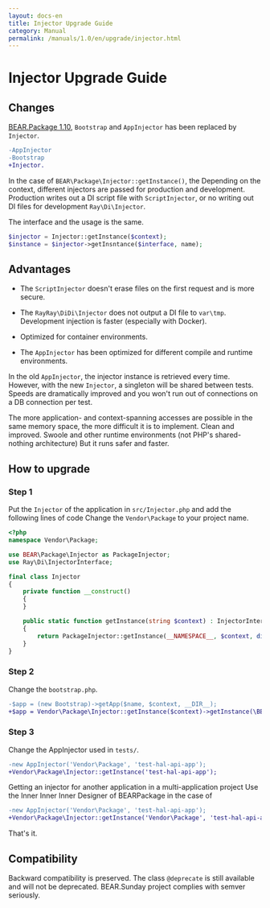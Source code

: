 ```yaml
---
layout: docs-en
title: Injector Upgrade Guide
category: Manual
permalink: /manuals/1.0/en/upgrade/injector.html
---
```


# Injector Upgrade Guide

## Changes

[BEAR.Package 1.10](https://github.com/bearsunday/BEAR.Package/releases/tag/1.10.0), `Bootstrap` and `AppInjector` has been replaced by `Injector`.

```diff
-AppInjector
-Bootstrap
+Injector.
```

In the case of `BEAR\Package\Injector::getInstance()`, the Depending on the context, different injectors are passed for production and development.
Production writes out a  DI script file with `ScriptInjector`, or no writing out DI files for development `Ray\Di\Injector`.

The interface and the usage is the same.

```php
$injector = Injector::getInstance($context);
$instance = $injector->getInsntance($interface, name);
```

## Advantages

 * The `ScriptInjector` doesn't erase files on the first request and is more secure.
 
 * The `RayRay\DiDi\Injector` does not output a DI file to `var\tmp`. Development injection is faster (especially with Docker).

 * Optimized for container environments.

 * The `AppInjector` has been optimized for different compile and runtime environments.

In the old `AppInjector`, the injector instance is retrieved every time. However, with the new `Injector`, a singleton will be shared between tests.
Speeds are dramatically improved and you won't run out of connections on a DB connection per test.

The more application- and context-spanning accesses are possible in the same memory space, the more difficult it is to implement. Clean and improved.
Swoole and other runtime environments (not PHP's shared-nothing architecture) But it runs safer and faster.

## How to upgrade

### Step 1

Put the `Injector` of the application in `src/Injector.php` and add the following lines of code Change the `Vendor\Package` to your project name.

```php
<?php
namespace Vendor\Package;

use BEAR\Package\Injector as PackageInjector;
use Ray\Di\InjectorInterface;

final class Injector
{
    private function __construct()
    {
    }

    public static function getInstance(string $context) : InjectorInterface
    {
        return PackageInjector::getInstance(__NAMESPACE__, $context, dirname(__DIR__));
    }
}
```

### Step 2

Change the `bootstrap.php`.

```diff
-$app = (new Bootstrap)->getApp($name, $context, __DIR__);
+$app = Vendor\Package\Injector::getInstance($context)->getInstance(\BEAR\Sunday\Extension\Application\AppInterface::class);
```

### Step 3

Change the AppInjector used in `tests/`.

```diff
-new AppInjector('Vendor\Package', 'test-hal-api-app');
+Vendor\Package\Injector::getInstance('test-hal-api-app');
```

Getting an injector for another application in a multi-application project Use the Inner Inner Inner Designer of BEARPackage in the case of

```diff
-new AppInjector('Vendor\Package', 'test-hal-api-app');
+Vendor\Package\Injector::getInstance('Vendor\Package', 'test-hal-api-app', $appDir);
```

That's it.

## Compatibility

Backward compatibility is preserved. The class `@deprecate` is still available and will not be deprecated.
BEAR.Sunday project complies with semver seriously.
